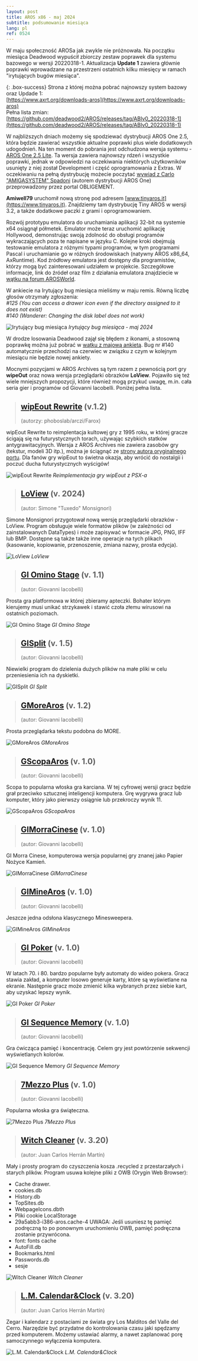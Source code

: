```yaml
---
layout: post
title: AROS x86 - maj 2024
subtitle: podsumowanie miesiąca
lang: pl
ref: 0524
---
```


W maju społeczność AROSa jak zwykle nie próżnowała. Na początku miesiąca Deadwood wypuścił zbiorczy zestaw poprawek dla systemu bazowego w wersji 20220318-1. Aktualizacja **Update 1** zawiera głównie poprawki wprowadzane na przestrzeni ostatnich kilku miesięcy w ramach "irytujących bugów miesiąca".  

{: .box-success}
Strona z której można pobrać najnowszy system bazowy oraz Updade 1:  
[https://www.axrt.org/downloads-aros](https://www.axrt.org/downloads-aros)  
Pełna lista zmian:  
[https://github.com/deadwood2/AROS/releases/tag/ABIv0_20220318-1](https://github.com/deadwood2/AROS/releases/tag/ABIv0_20220318-1)  

W najbliższych dniach możemy się spodziewać dystrybucji AROS One 2.5, która będzie zawierać wszystkie aktualne poprawki plus wiele dodatkowych udogodnień. Na ten moment do pobrania jest odchudzona wersja systemu - [AROS One 2.5 Lite](https://drive.google.com/file/d/1kf8UvgrhaAffY3WABssQLbfPIa9T28Up/view?usp=sharing). Ta wersja zawiera najnowszy rdzeń i wszystkie poprawki, jednak w odpowiedzi na oczekiwania niektórych użytkowników usunięty z niej został Development i część oprogramowania z Extras. W oczekiwaniu na pełną dystrybucję możecie poczytać [wywiad z Carlo "AMIGASYSTEM" Spadoni](https://obligement-free-fr.translate.goog/articles/itwcarlospadoni.php?_x_tr_sl=fr&_x_tr_tl=en&_x_tr_hl=fr&_x_tr_sch=http) (autorem dystrybucji AROS One) przeprowadzony przez portal OBLIGEMENT.

**Amiwell79** uruchomił nową stronę pod adresem [www.tinyaros.it](https://www.tinyaros.it). Znajdziemy tam dystrybucję Tiny AROS w wersji 3.2, a także dodatkowe paczki z grami i oprogramowaniem.

Rozwój prototypu emulatora do uruchamiania aplikacji 32-bit na systemie x64 osiągnął półmetek. Emulator może teraz uruchomić aplikację Hollywood, demonstrując swoją zdolność do obsługi programów wykraczających poza te napisane w języku C. Kolejne kroki obejmują testowanie emulatora z różnymi typami programów, w tym programami Pascal i uruchamianie go w różnych środowiskach (natywny AROS x86_64, AxRuntime). Kod źródłowy emulatora jest dostępny dla programistów, którzy mogą być zainteresowani udziałem w projekcie. Szczegółowe informacje, link do źródeł oraz film z działania emulatora znajdziecie w [wątku na forum AROSWorld](https://www.arosworld.org/infusions/forum/viewthread.php?thread_id=1218&rowstart=40&pid=5372#post_5372).

W ankiecie na Irytujący bug miesiąca mieliśmy w maju remis. Równą liczbę głosów otrzymały zgłoszenia:  
*#125 (You can access a drawer icon even if the directory assigned to it does not exist)*  
*#140 (Wanderer: Changing the disk label does not work)*

![Irytujący bug miesiąca](/assets/img/ibotm0524.png)
*Irytujący bug miesiąca - maj 2024*

W drodze losowania Deadwood zajął się błędem z ikonami, a stosowną poprawkę można już pobrać w [wątku z majową ankietą](https://www.arosworld.org/infusions/forum/viewthread.php?thread_id=1246&pid=5344). Bug nr #140 automatycznie przechodzi na czerwiec w związku z czym w kolejnym miesiącu nie będzie nowej ankiety.

Mocnymi pozycjami w AROS Archives są tym razem z pewnością port gry **wipeOut** oraz nowa wersja przeglądarki obrazków **LoView**. Pojawiło się też wiele mniejszych propozycji, które również mogą przykuć uwagę, m.in. cała seria gier i programów od Giovanni Iacobelli. Poniżej pełna lista.

> ## [wipEout Rewrite](https://archives.arosworld.org/?function=showfile&file=game/driving/wipeout_rewrite.i386-aros.zip) (v.1.2)
> (autorzy: phoboslab/arczi/Farox)

wipEout Rewrite to reimplentacja kultowej gry z 1995 roku, w której gracze ścigają się na futurystycznych torach, używając szybkich statków antygrawitacyjnych. Wersja z AROS Archives nie zawiera zasobów gry (tekstur, modeli 3D itp.), można je ściągnąć ze [strony autora oryginalnego portu](https://phoboslab.org/log/2023/08/rewriting-wipeout). Dla fanów gry wipEout to świetna okazja, aby wrócić do nostalgii i poczuć ducha futurystycznych wyścigów!

![wipEout Rewrite](/assets/img/wipeout.jpg)
*Reimplementacja gry wipEout z PSX-a*

> ## [LoView](https://archives.arosworld.org/?function=showfile&file=graphics/viewer/loview.i386-aros.lha) (v. 2024)
> (autor: Simone "Tuxedo" Monsignori)

Simone Monsignori przygotował nową wersję przeglądarki obrazków - LoView. Program obsługuje wiele formatów plików (w zależności od zainstalowanych DataTypes) i może 
zapisywać w formacie JPG, PNG, IFF lub BMP. Dostępne są także także inne operacje na tych plikach (kasowanie, kopiowanie, przenoszenie, zmiana nazwy, prosta edycja). 

![LoView](/assets/img/loview2024.png)
*LoView*

> ## [GI Omino Stage](https://archives.arosworld.org/?function=showfile&file=game/giominoaros.i386-aros.zip) (v. 1.1)
> (autor: Giovanni Iacobelli)

Prosta gra platformowa w której zbieramy apteczki. Bohater którym kierujemy musi unikać strzykawek i stawić czoła złemu wirusowi na ostatnich poziomach.

![GI Omino Stage](/assets/img/giomino.jpg)
*GI Omino Stage*

> ## [GISplit](https://archives.arosworld.org/?function=showfile&file=utility/filetool/gisplit.i386-aros.zip) (v. 1.5)
> (autor: Giovanni Iacobelli)

Niewielki program do dzielenia dużych plików na małe pliki w celu przeniesienia ich na dyskietki.

![GISplit](/assets/img/gisplit.png)
*GI Split*

> ## [GMoreAros](https://archives.arosworld.org/?function=showfile&file=utility/text/misc/gmore.i386-aros.zip) (v. 1.2)
> (autor: Giovanni Iacobelli)

Prosta przeglądarka tekstu podobna do MORE. 

![GMoreAros](/assets/img/gmore.png)
*GMoreAros*

> ## [GScopaAros](https://archives.arosworld.org/?function=showfile&file=game/card/giscopa.i386-aros.zip) (v. 1.0)
> (autor: Giovanni Iacobelli)

Scopa to popularna włoska gra karciana. W tej cyfrowej wersji gracz będzie grał przeciwko sztucznej inteligencji komputera. Grę wygrywa gracz lub komputer, który jako pierwszy osiągnie lub przekroczy wynik 11.

![GScopaAros](/assets/img/giscopa.png)
*GScopaAros*

> ## [GIMorraCinese](https://archives.arosworld.org/?function=showfile&file=game/board/gimorracinese.i386-aros.zip) (v. 1.0)
> (autor: Giovanni Iacobelli)

GI Morra Cinese, komputerowa wersja popularnej gry znanej jako Papier Nożyce Kamień.

![GIMorraCinese](/assets/img/gimorra.png)
*GIMorraCinese*

> ## [GIMineAros](https://archives.arosworld.org/?function=showfile&file=game/board/gimine.i386-aros.zip) (v. 1.0)
> (autor: Giovanni Iacobelli)

Jeszcze jedna odsłona klasycznego Minesweepera.

![GIMineAros](/assets/img/gimine.png)
*GIMineAros*

> ## [GI Poker](https://archives.arosworld.org/?function=showfile&file=game/card/gipoker.i386-aros.zip) (v. 1.0)
> (autor: Giovanni Iacobelli)

W latach 70. i 80. bardzo popularne były automaty do wideo pokera. Gracz stawia zakład, a komputer losowo generuje karty, które są wyświetlane na ekranie.
Następnie gracz może zmienić kilka wybranych przez siebie kart, aby uzyskać lepszy wynik.

![GI Poker](/assets/img/gipoker.png)
*GI Poker*

> ## [GI Sequence Memory](https://archives.arosworld.org/?function=showfile&file=game/board/gisequencememory.i386-aros.zip) (v. 1.0)
> (autor: Giovanni Iacobelli)

Gra ćwicząca pamięć i koncentrację. Celem gry jest powtórzenie sekwencji wyświetlanych kolorów.

![GI Sequence Memory](/assets/img/gimemory.png)
*GI Sequence Memory*

> ## [7Mezzo Plus](https://archives.arosworld.org/?function=showfile&file=game/card/7mezzoplus.i386-aros.zip) (v. 1.0)
> (autor: Giovanni Iacobelli)

Popularna włoska gra świąteczna.

![7Mezzo Plus](/assets/img/7mezzo.png)
*7Mezzo Plus*

> ## [Witch Cleaner](https://archives.arosworld.org/?function=showfile&file=network/server/misc/witchcleaner.lha) (v. 3.20)
> (autor:	Juan Carlos Herrán Martín)

Mały i prosty program do czyszczenia kosza .recycled z przestarzałych i starych plików. Program usuwa kolejne pliki z OWB (Orygin Web
Browser):
- Cache drawer.
- cookies.db
- History.db
- TopSites.db
- WebpageIcons.dbth
- Pliki cookie LocalStorage
- 29a5abb3-i386-aros.cache-4 UWAGA: Jeśli usuniesz tę pamięć podręczną to po ponownym uruchomieniu OWB, pamięć podręczna zostanie przywrócona.
- font: fonts cache
- AutoFill.db
- Bookmarks.html
- Passwords.db
- sesje

![Witch Cleaner](/assets/img/witchcleaner.jpg)
*Witch Cleaner*

> ## [L.M. Calendar&Clock](https://archives.arosworld.org/?function=showfile&file=network/server/misc/witchcleaner.lha) (v. 3.20)
> (autor:	Juan Carlos Herrán Martín)

Zegar i kalendarz z postaciami ze świata gry Los Malditos del Valle del Cerro. Narzędzie być przydatne do kontrolowania czasu jaki spędzamy przed komputerem. Możemy ustawiać alarmy, a nawet zaplanować porę samoczynnego wyłączenia komputera.

![L.M. Calendar&Clock](/assets/img/lmcalendarclock.jpg)
*L.M. Calendar&Clock*
